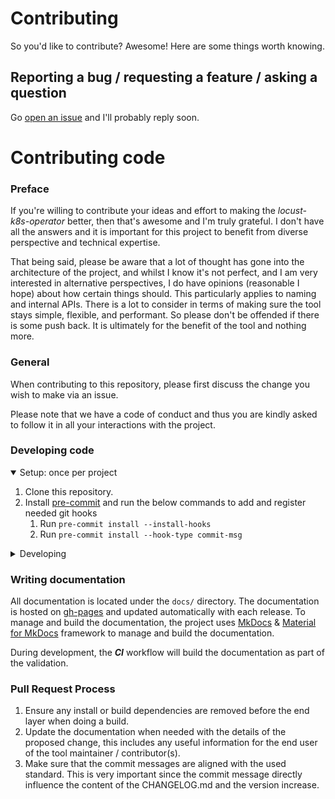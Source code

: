 # Contributing

So you'd like to contribute? Awesome! Here are some things worth knowing.

## Reporting a bug / requesting a feature / asking a question

Go [open an issue](https://github.com/AbdelrhmanHamouda/locust-k8s-operator/issues) and I'll probably reply soon.

# Contributing code

### Preface

If you're willing to contribute your ideas and effort to making the _locust-k8s-operator_ better, then that's awesome and I'm truly
grateful. I don't have all the answers and it is important for this project to benefit from diverse perspective and technical expertise.

That being said, please be aware that a lot of thought has gone into the architecture of the project, and whilst I know it's not perfect,
and I am very interested in alternative perspectives, I do have opinions (reasonable I hope) about how certain things should. This
particularly applies to naming and internal APIs. There is a lot to consider in terms of making sure the tool stays simple, flexible, and
performant. So please don't be offended if there is some push back. It is ultimately for the benefit of the tool and nothing more.

### General

When contributing to this repository, please first discuss the change you wish to make via an issue.

Please note that we have a code of conduct and thus you are kindly asked to follow it in all your interactions with the project.

### Developing code

<details open>
<summary>Setup: once per project</summary>

1. Clone this repository.
2. Install  [pre-commit](https://pre-commit.com/) and run the below commands to add and register needed git hooks
    1. Run `pre-commit install --install-hooks`
    2. Run `pre-commit install --hook-type commit-msg`

</details>

<details>
<summary>Developing</summary>

- This project follows the [Conventional Commits](https://www.conventionalcommits.org/) standard to
  automate [Semantic Versioning](https://semver.org/) and [Keep A Changelog](https://keepachangelog.com/)
  with [Commitizen](https://github.com/commitizen-tools/commitizen).

</details>

### Writing documentation

All documentation is located under the `docs/` directory. The documentation is hosted
on [gh-pages](https://abdelrhmanhamouda.github.io/locust-k8s-operator/) and updated automatically with each release. To manage and build the
documentation, the project uses [MkDocs] & [Material for MkDocs] framework to manage and build the documentation.

During development, the **_CI_** workflow will build the documentation as part of the validation.

### Pull Request Process

1. Ensure any install or build dependencies are removed before the end layer when doing a build.
2. Update the documentation when needed with the details of the proposed change, this includes any useful information for the end user of
   the tool maintainer / contributor(s).
3. Make sure that the commit messages are aligned with the used standard. This is very important since the commit message directly influence
   the content of the CHANGELOG.md and the version increase.

[//]: # (Documentation framework urls)
[MkDocs]: https://www.mkdocs.org/
[Material for MkDocs]: https://squidfunk.github.io/mkdocs-material/